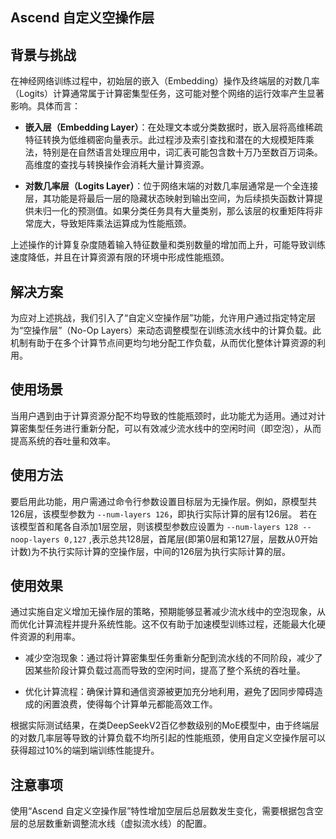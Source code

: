 ## Ascend 自定义空操作层
## 背景与挑战

在神经网络训练过程中，初始层的嵌入（Embedding）操作及终端层的对数几率（Logits）计算通常属于计算密集型任务，这可能对整个网络的运行效率产生显著影响。具体而言：

- **嵌入层（Embedding Layer）**：在处理文本或分类数据时，嵌入层将高维稀疏特征转换为低维稠密向量表示。此过程涉及索引查找和潜在的大规模矩阵乘法，特别是在自然语言处理应用中，词汇表可能包含数十万乃至数百万词条。高维度的查找与转换操作会消耗大量计算资源。

- **对数几率层（Logits Layer）**：位于网络末端的对数几率层通常是一个全连接层，其功能是将最后一层的隐藏状态映射到输出空间，为后续损失函数计算提供未归一化的预测值。如果分类任务具有大量类别，那么该层的权重矩阵将非常庞大，导致矩阵乘法运算成为性能瓶颈。

上述操作的计算复杂度随着输入特征数量和类别数量的增加而上升，可能导致训练速度降低，并且在计算资源有限的环境中形成性能瓶颈。

## 解决方案

为应对上述挑战，我们引入了“自定义空操作层”功能，允许用户通过指定特定层为“空操作层”（No-Op Layers）来动态调整模型在训练流水线中的计算负载。此机制有助于在多个计算节点间更均匀地分配工作负载，从而优化整体计算资源的利用。

## 使用场景

当用户遇到由于计算资源分配不均导致的性能瓶颈时，此功能尤为适用。通过对计算密集型任务进行重新分配，可以有效减少流水线中的空闲时间（即空泡），从而提高系统的吞吐量和效率。

## 使用方法

要启用此功能，用户需通过命令行参数设置目标层为无操作层。例如，原模型共126层，该模型参数为 `--num-layers 126`，即执行实际计算的层有126层。
若在该模型首和尾各自添加1层空层，则该模型参数应设置为 `--num-layers 128 --noop-layers 0,127` ,表示总共128层，首尾层(即第0层和第127层，层数从0开始计数)为不执行实际计算的空操作层，中间的126层为执行实际计算的层。

## 使用效果

通过实施自定义增加无操作层的策略，预期能够显著减少流水线中的空泡现象，从而优化计算流程并提升系统性能。这不仅有助于加速模型训练过程，还能最大化硬件资源的利用率。

* 减少空泡现象：通过将计算密集型任务重新分配到流水线的不同阶段，减少了因某些阶段计算负载过高而导致的空闲时间，提高了整个系统的吞吐量。
+ 优化计算流程：确保计算和通信资源被更加充分地利用，避免了因同步障碍造成的闲置浪费，使得每个计算单元都能高效工作。

根据实际测试结果，在类DeepSeekV2百亿参数级别的MoE模型中，由于终端层的对数几率层等导致的计算负载不均所引起的性能瓶颈，使用自定义空操作层可以获得超过10%的端到端训练性能提升。

## 注意事项

使用“Ascend 自定义空操作层”特性增加空层后总层数发生变化，需要根据包含空层的总层数重新调整流水线（虚拟流水线）的配置。